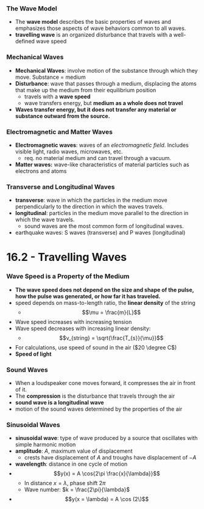 ### The Wave Model
- The **wave model** describes the basic properties of waves and emphasizes those aspects of wave behaviors common to all waves.
- **travelling wave** is an organized disturbance that travels with a well-defined wave speed

### Mechanical Waves
- **Mechanical Waves**: involve motion of the substance through which they move. Substance = medium
- **Disturbance**: wave that passes through a medium, displacing the atoms that make up the medium from their equilibrium position
	- travels with a **wave speed**
	- wave transfers energy, but **medium as a whole does not travel**
- **Waves transfer energy, but it does not transfer any material or substance outward from the source.**

### Electromagnetic and Matter Waves
- **Electromagnetic waves**: waves of an *electromagnetic field*. Includes visible light, radio waves, microwaves, etc.
	- req. no material medium and can travel through a vacuum.
- **Matter waves:** wave-like characteristics of material particles such as electrons and atoms

### Transverse and Longitudinal Waves
- **transverse**: wave in which the particles in the medium move perpendicularly to the direction in which the waves travels. 
- **longitudinal**: particles in the medium move parallel to the direction in which the wave travels.
	- sound waves are the most common form of longitudinal waves.
- earthquake waves: S waves (transverse) and P waves (longitudinal)

# 16.2 - Travelling Waves
### Wave Speed is a Property of the Medium
- **The wave speed does not depend on the size and shape of the pulse, how the pulse was generated, or how far it has traveled.**
- speed depends on mass-to-length ratio, the **linear density** of the string
	- $$\mu = \frac{m}{L}$$
- Wave speed increases with increasing tension
- Wave speed decreases with increasing linear density:
	- $$v_{string} = \sqrt{\frac{T_{s}}{\mu}}$$
- For calculations, use speed of sound in the air ($20 \degree C$)
- **Speed of light**
### Sound Waves
- When a loudspeaker cone moves forward, it compresses the air in front of it.
- The **compression** is the disturbance that travels through the air
- **sound wave is a longitudinal wave**
- motion of the sound waves determined by the properties of the air

### Sinusoidal Waves
- **sinusoidal wave**: type of wave produced by a source that oscillates with simple harmonic motion
- **amplitude**: *A*, maximum value of displacement
	- crests have displacement of $A$ and troughs have displacement of $-A$ 
- **wavelength**: distance in one cycle of motion
- $$y(x) = A \cos{2\pi \frac{x}{\lambda}}$$
	- In distance $x=\lambda$, phase shift $2\pi$
	- Wave number: $k = \frac{2\pi}{\lambda}$
- $$y(x = \lambda) = A \cos (2\)$$